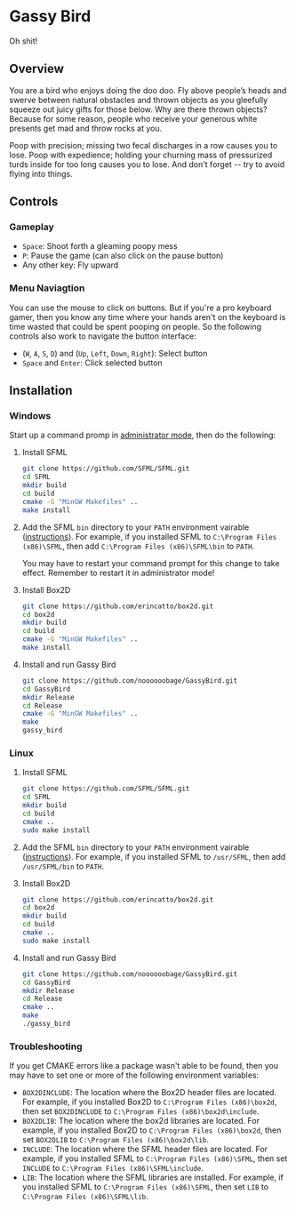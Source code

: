 # Gassy Bird

Oh shit!

## Overview

You are a bird who enjoys doing the doo doo. Fly above people’s heads and swerve between natural obstacles and thrown objects as you gleefully squeeze out juicy gifts for those below. Why are there thrown objects? Because for some reason, people who receive your generous white presents get mad and throw rocks at you.

Poop with precision; missing two fecal discharges in a row causes you to lose. Poop with expedience; holding your churning mass of pressurized turds inside for too long causes you to lose. And don't forget -- try to avoid flying into things.

## Controls

### Gameplay

- `Space`: Shoot forth a gleaming poopy mess
- `P`: Pause the game (can also click on the pause button)
- Any other key: Fly upward

### Menu Naviagtion

You can use the mouse to click on buttons. But if you're a pro keyboard gamer, then you know any time where your hands aren't on the keyboard is time wasted that could be spent pooping on people. So the following controls also work to navigate the button interface:

- (`W`, `A`, `S`, `D`) and (`Up`, `Left`, `Down`, `Right`): Select button
- `Space` and `Enter`: Click selected button

## Installation

### Windows

Start up a command promp in [administrator mode](https://www.isunshare.com/windows-10/2-ways-to-run-command-prompt-as-administrator-in-win-10.html), then do the following:

1. Install SFML

    ```sh
    git clone https://github.com/SFML/SFML.git
    cd SFML
    mkdir build
    cd build
    cmake -G "MinGW Makefiles" ..
    make install
    ```

2. Add the SFML `bin` directory to your `PATH` environment vairable ([instructions](https://www.architectryan.com/2018/03/17/add-to-the-path-on-windows-10/)). For example, if you installed SFML to `C:\Program Files (x86)\SFML`, then add `C:\Program Files (x86)\SFML\bin` to `PATH`.

    You may have to restart your command prompt for this change to take effect. Remember to restart it in administrator mode!

3. Install Box2D

    ```sh
    git clone https://github.com/erincatto/box2d.git
    cd box2d
    mkdir build
    cd build
    cmake -G "MinGW Makefiles" ..
    make install
    ```

4. Install and run Gassy Bird

    ```sh
    git clone https://github.com/noooooobage/GassyBird.git
    cd GassyBird
    mkdir Release
    cd Release
    cmake -G "MinGW Makefiles" ..
    make
    gassy_bird
    ```

### Linux

1. Install SFML

    ```sh
    git clone https://github.com/SFML/SFML.git
    cd SFML
    mkdir build
    cd build
    cmake ..
    sudo make install
    ```

2. Add the SFML `bin` directory to your `PATH` environment vairable ([instructions](https://linuxize.com/post/how-to-add-directory-to-path-in-linux/)). For example, if you installed SFML to `/usr/SFML`, then add `/usr/SFML/bin` to `PATH`.

3. Install Box2D

    ```sh
    git clone https://github.com/erincatto/box2d.git
    cd box2d
    mkdir build
    cd build
    cmake ..
    sudo make install
    ```

4. Install and run Gassy Bird

    ```sh
    git clone https://github.com/noooooobage/GassyBird.git
    cd GassyBird
    mkdir Release
    cd Release
    cmake ..
    make
    ./gassy_bird
    ```

### Troubleshooting

If you get CMAKE errors like a package wasn't able to be found, then you may have to set one or more of the following environment variables:

- `BOX2DINCLUDE`: The location where the Box2D header files are located. For example, if you installed Box2D to `C:\Program Files (x86)\box2d`, then set `BOX2DINCLUDE` to `C:\Program Files (x86)\box2d\include`.
- `BOX2DLIB`: The location where the box2d libraries are located. For example, if you installed Box2D to `C:\Program Files (x86)\box2d`, then set `BOX2DLIB` to `C:\Program Files (x86)\box2d\lib`.
- `INCLUDE`: The location where the SFML header files are located. For example, if you installed SFML to `C:\Program Files (x86)\SFML`, then set `INCLUDE` to `C:\Program Files (x86)\SFML\include`.
- `LIB`: The location where the SFML libraries are installed. For example, if you installed SFML to `C:\Program Files (x86)\SFML`, then set `LIB` to `C:\Program Files (x86)\SFML\lib`.
